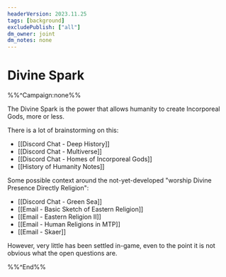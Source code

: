 ```yaml
---
headerVersion: 2023.11.25
tags: [background]
excludePublish: ["all"]
dm_owner: joint
dm_notes: none
---
```

# Divine Spark

%%^Campaign:none%%

The Divine Spark is the power that allows humanity to create Incorporeal Gods, more or less. 

There is a lot of brainstorming on this:
- [[Discord Chat - Deep History]]
- [[Discord Chat - Multiverse]]
- [[Discord Chat - Homes of Incorporeal Gods]]
- [[History of Humanity Notes]]

Some possible context around the not-yet-developed "worship Divine Presence Directly Religion":
- [[Discord Chat - Green Sea]]
- [[Email - Basic Sketch of Eastern Religion]]
- [[Email - Eastern Religion II]]
- [[Email - Human Religions in MTP]]
- [[Email - Skaer]]

However, very little has been settled in-game, even to the point it is not obvious what the open questions are. 

%%^End%%